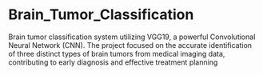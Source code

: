 # Brain_Tumor_Classification

Brain tumor classification system utilizing VGG19, a powerful Convolutional Neural Network (CNN). 
The project focused on the accurate identification of three distinct types of brain tumors from medical imaging data, contributing to early diagnosis and effective treatment planning
